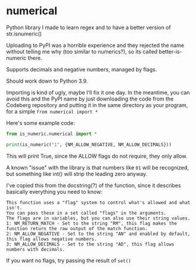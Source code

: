 # numerical

Python library I made to learn regex and to have a better version of str.isnumeric()

Uploading to PyPI was a horrible experience and they rejected the name without telling me why (too similar to numerics?), so its called better-is-numeric there.

Supports decimals and negative numbers, managed by flags.

Should work down to Python 3.9.

Importing is kind of ugly, maybe I'll fix it one day. In the meantime, you can avoid this and the PyPI name by just downloading the code from the Codeberg repository and putting it in the same directory as your program, for a simple `from numerical import *`

Here's some example code:
```python
from is_numeric.numerical import *

print(is_numeric("1", {NM_ALLOW_NEGATIVE, NM_ALLOW_DECIMALS}))
```

This will print True, since the ALLOW flags do not require, they only allow.

A known "issue" with the library is that numbers like `01` will be recognized, but something like int() will strip the leading zero anyway.

I've copied this from the docstring(?) of the function, since it describes basically everything you need to know:

```
This function uses a "flag" system to control what's allowed and what isn't.
You can pass these in a set called "flags" in the arguments.
The flags are in variables, but you can also use their string values.
1: NM_RETURN_MATCH - Set to the string "RM", this flag makes the function return the raw output of the match function.
2: NM_ALLOW_NEGATIVE - Set to the string "AN" and enabled by default, this flag allows negative numbers.
3: NM_ALLOW_DECIMALS - Set to the string "AD", this flag allows numbers with decimals.
```

If you want no flags, try passing the result of `set()`